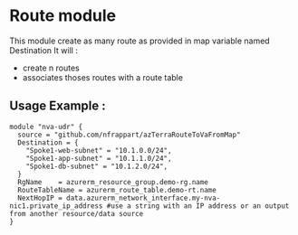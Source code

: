 
# Route module
This module create as many route as provided in map variable named Destination
It will :
- create n routes
- associates thoses routes with a route table

## Usage Example :

```hcl
module "nva-udr" {
  source = "github.com/nfrappart/azTerraRouteToVaFromMap"
  Destination = {
    "Spoke1-web-subnet" = "10.1.0.0/24",
    "Spoke1-app-subnet" = "10.1.1.0/24",
    "Spoke1-db-subnet" = "10.1.2.0/24",
  }
  RgName    = azurerm_resource_group.demo-rg.name
  RouteTableName = azurerm_route_table.demo-rt.name
  NextHopIP = data.azurerm_network_interface.my-nva-nic1.private_ip_address #use a string with an IP address or an output from another resource/data source
}
```
